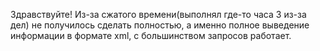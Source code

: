 Здравствуйте! Из-за сжатого времени(выполнял где-то часа 3 из-за дел) не получилось сделать полностью, а именно полное выведение информации в формате xml, с большинством запросов работает.
